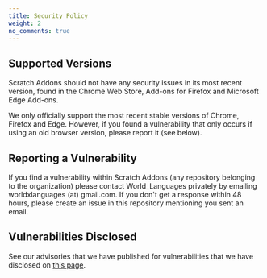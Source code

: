 ```yaml
---
title: Security Policy
weight: 2
no_comments: true
---
```


## Supported Versions

Scratch Addons should not have any security issues in its most recent version, found in the Chrome Web Store, Add-ons for Firefox and Microsoft Edge Add-ons.

We only officially support the most recent stable versions of Chrome, Firefox and Edge. However, if you found a vulnerability that only occurs if using an old browser version, please report it (see below).

## Reporting a Vulnerability

If you find a vulnerability within Scratch Addons (any repository belonging to the organization) please contact World_Languages privately by emailing worldxlanguages (at) gmail.com. If you don't get a response within 48 hours, please create an issue in this repository mentioning you sent an email.

## Vulnerabilities Disclosed

See our advisories that we have published for vulnerabilities that we have disclosed on [this page](https://github.com/ScratchAddons/ScratchAddons/security/advisories?state=published).
